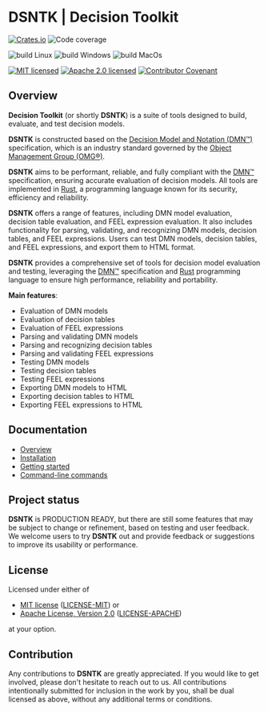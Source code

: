 # DSNTK | Decision Toolkit

[![Crates.io][crates-badge]][crates-url]
![Code coverage][coverage-badge]


![build Linux][build-badge-linux]
![build Windows][build-badge-windows]
![build MacOs][build-badge-macos]


[![MIT licensed][mit-badge]][mit-url]
[![Apache 2.0 licensed][apache-badge]][apache-url]
[![Contributor Covenant][cc-badge]][cc-url]

[crates-badge]: https://img.shields.io/crates/v/dsntk.svg
[crates-url]: https://crates.io/crates/dsntk
[coverage-badge]: https://img.shields.io/badge/Code%20coverage-97%25-green.svg
[build-badge-linux]: https://github.com/dsntk/dsntk-rs/actions/workflows/build-linux-musl-x86_64.yml/badge.svg
[build-badge-windows]: https://github.com/dsntk/dsntk-rs/actions/workflows/build-windows-x86_64.yml/badge.svg
[build-badge-macos]: https://github.com/dsntk/dsntk-rs/actions/workflows/build-apple-macos-x86_64.yml/badge.svg
[mit-badge]: https://img.shields.io/badge/License-MIT-blue.svg
[mit-url]: https://github.com/dsntk/dsntk-rs/blob/main/LICENSE-MIT
[apache-badge]: https://img.shields.io/badge/License-Apache%202.0-blue.svg
[apache-url]: https://github.com/dsntk/dsntk-rs/blob/main/LICENSE-APACHE
[cc-badge]: https://img.shields.io/badge/Contributor%20Covenant-2.1-4baaaa.svg
[cc-url]: https://github.com/dsntk/dsntk-rs/blob/main/CODE_OF_CONDUCT.md

## Overview

**Decision Toolkit** (or shortly **DSNTK**) is a suite of tools designed to build, evaluate, and test decision models.

**DSNTK** is constructed based on the [Decision Model and Notation (DMN™)](https://www.omg.org/dmn/)
specification, which is an industry standard governed by the [Object Management Group (OMG®)](https://www.omg.org/).

**DSNTK** aims to be performant, reliable, and fully compliant with the [DMN™](https://www.omg.org/spec/DMN) specification,
ensuring accurate evaluation of decision models. All tools are implemented in [Rust](https://www.rust-lang.org/),
a programming language known for its security, efficiency and reliability.

**DSNTK** offers a range of features, including DMN model evaluation, decision table evaluation, and FEEL expression evaluation.
It also includes functionality for parsing, validating, and recognizing DMN models, decision tables, and FEEL expressions.
Users can test DMN models, decision tables, and FEEL expressions, and export them to HTML format.

**DSNTK** provides a comprehensive set of tools for decision model evaluation and testing,
leveraging the [DMN™](https://www.omg.org/spec/DMN) specification and [Rust](https://www.rust-lang.org/) programming language
to ensure high performance, reliability and portability.

**Main features**:
- Evaluation of DMN models
- Evaluation of decision tables
- Evaluation of FEEL expressions
- Parsing and validating DMN models
- Parsing and recognizing decision tables
- Parsing and validating FEEL expressions
- Testing DMN models
- Testing decision tables
- Testing FEEL expressions
- Exporting DMN models to HTML
- Exporting decision tables to HTML
- Exporting FEEL expressions to HTML

## Documentation
- [Overview](https://dsntk.io/overview.html)
- [Installation](https://dsntk.io/user-guide/installation.html)
- [Getting started](https://dsntk.io/user-guide/getting-started.html)
- [Command-line commands](https://dsntk.io/user-guide/commands.html)

## Project status

**DSNTK** is PRODUCTION READY, but there are still some features that may be subject to change or refinement,
based on testing and user feedback. We welcome users to try **DSNTK** out and provide feedback or suggestions
to improve its usability or performance.

## License

Licensed under either of

- [MIT license](https://opensource.org/licenses/MIT) ([LICENSE-MIT][mit-url]) or
- [Apache License, Version 2.0](https://www.apache.org/licenses/LICENSE-2.0) ([LICENSE-APACHE][apache-url])

at your option.

## Contribution

Any contributions to **DSNTK** are greatly appreciated. 
If you would like to get involved, please don't hesitate to reach out to us.
All contributions intentionally submitted for inclusion in the work by you, 
shall be dual licensed as above, without any additional terms or conditions.
